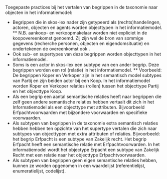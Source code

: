 Toegepaste practices bij het vertalen van begrippen in de taxonomie naar objecten in het informatiemodel:

* Begrippen die in skos-lex nader zijn getypeerd als (rechts)handelingen, actoren, objecten en agents worden objecttypen in het informatiemodel.
** N.B. aankoop- en verkoopmakelaar worden niet expliciet in de koopovereenkomst genoemd. Zij zijn wel de bron van sommige gegevens (recherche personen, objecten en eigendomsituatie) en ondertekenen de overeenkomst ook <chekcken bij Rieco>.
* Ook sub- en supertypes van deze begrippen worden objecttypen in het informatiemodel.
* Soms is een actor in skos-lex een subtype van een ander begrip. Deze begrippen worden een rol (relatie) in het informatiemodel. 
** Voorbeeld: De begrippen Koper en Verkoper zijn in het semantisch model subtypes van Partij en zijn beiden actor bij een Koop. In het informatiemodel worden Koper en Verkoper relaties (rollen) tussen het objecttype Partij en het objecttype Koop.
* Als een begrip een aantal semantische relaties heeft naar begrippen die zelf geen andere semantische relaties hebben vertaalt dit zich in het Informatiemodel als een objecttype met attributen. Bijvoorbeeld Erfpachtvoorwaarden met bijzondere voorwaarden en specifieke voorwaarden.
* Als subtypen van begrippen in de taxonomie extra semantisch relaties hebben hebben ten opzichte van het supertype vertalen die zich naar subtypes van objecttypen met extra attributen of relaties. Bijvoorbeeld: het begrip Erfpacht is een subtype van Zakelijk recht. Het begrip Erfpacht heeft een semantische relatie met Erfpachtvoorwarden. In het informatiemodel wordt het objectype Erpacht een subtype van Zakelijk Recht met een relatie naar het objecttype Erfpachtvoorwaarden.
* Als subtypen van begrippen geen eigen semantische relaties hebben, kunnen ze worden opgenomen in een waardelijst (referentielijst, enumeratielijst, codelijst).
